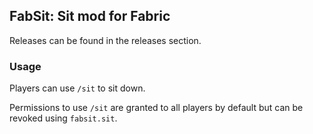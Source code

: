 ## FabSit: Sit mod for Fabric

Releases can be found in the releases section.

### Usage

Players can use `/sit` to sit down.

Permissions to use `/sit` are granted to all players by default but can be revoked using `fabsit.sit`.